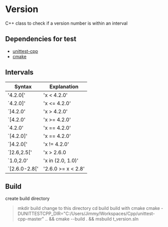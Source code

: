 # Version

C++ class to check if a version number is within an interval

## Dependencies for test

- [unittest-cpp](https://github.com/unittest-cpp/unittest-cpp)
- [cmake](https://cmake.org/)

## Intervals

  | Syntax        | Explanation |
  | ------------- | ----------- |
  | '4.2.0['      | 'x < 4.2.0' |
  | `4.2.0]'      | 'x <= 4.2.0' |
  | `]4.2.0'      | 'x > 4.2.0' |
  | `[4.2.0'      | 'x >= 4.2.0' |
  | `4.2.0'       | 'x == 4.2.0' |
  | `[4.2.0]'     | 'x == 4.2.0' |
  | `]4.2.0['     | 'x != 4.2.0' |
  | `]2.6,2.5['   | 'x > 2.6.0 || x < 2.5' |
  | `1.0,2.0'     | 'x in (2.0, 1.0)' |
  | `[2.6.0-2.8[' | '2.6.0 >= x < 2.8' |

## Build

create build directory
> mkdir build
change to this directory
> cd build
build with cmake
> cmake -DUNITTESTCPP_DIR="C:/Users/Jimmy/Workspaces/Cpp/unittest-cpp-master" .. && cmake --build . && msbuild t_version.sln